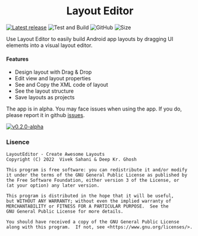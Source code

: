 <h1 align="center"> Layout Editor </h1>

[![Latest release](https://img.shields.io/github/v/release/itsvks19/LayoutEditor?include_prereleases&label=latest%20release&style=for-the-badge)](https://github.com/itsvks19/LayoutEditor/releases/tag/v0.2.0-alpha)
![Test and Build](https://img.shields.io/github/workflow/status/itsvks19/LayoutEditor/Test%20and%20Build?label=Test%20and%20Build&style=for-the-badge)
![GitHub](https://img.shields.io/github/license/itsvks19/LayoutEditor?color=blue&style=for-the-badge)
![Size](https://img.shields.io/github/repo-size/itsvks19/LayoutEditor?style=for-the-badge)

Use Layout Editor to easily build Android app layouts by dragging UI elements into a visual layout editor.

#### Features
- Design layout with Drag & Drop
- Edit view and layout properties
- See and Copy the XML code of layout
- See the layout structure
- Save layouts as projects

The app is in alpha.
You may face issues when using the app. If you do, please report it in github [issues](https://github.com/itsvks19/LayoutEditor/issues).

[![v0.2.0-alpha](https://img.shields.io/badge/Layout-Editor-blue?style=for-the-badge)](https://github.com/itsvks19/LayoutEditor/releases/tag/v0.2.0-alpha)

### Lisence
```
LayoutEditor - Create Awesome Layouts
Copyright (C) 2022  Vivek Sahani & Deep Kr. Ghosh

This program is free software: you can redistribute it and/or modify
it under the terms of the GNU General Public License as published by
the Free Software Foundation, either version 3 of the License, or
(at your option) any later version.

This program is distributed in the hope that it will be useful,
but WITHOUT ANY WARRANTY; without even the implied warranty of
MERCHANTABILITY or FITNESS FOR A PARTICULAR PURPOSE.  See the
GNU General Public License for more details.

You should have received a copy of the GNU General Public License
along with this program.  If not, see <https://www.gnu.org/licenses/>.
```
